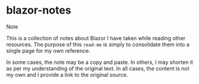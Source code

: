 # blazor-notes
> [!NOTE]
> This is a collection of notes about Blazor I have taken while reading other resources. The purpose of this `read-me` is simply to consolidate them into a single page for my own reference.
>
> In some cases, the note may be a copy and paste. In others, I may shorten it as per my understanding of the original text. In all cases, the content is not my own and I provide a link to the original source.

